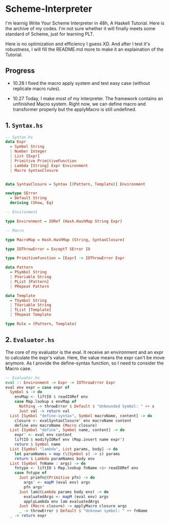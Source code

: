 # Scheme-Interpreter

I'm learnig Write Your Scheme Interpreter in 48h, A Haskell Tutorial. Here is the archive of my codes. I'm not sure whether it will finally meets some standard of Scheme, just for learning PLT.

Here is no optimization and efficiency I guess XD. And after I test it's robustness, I will fill the README.md more to make it an explaination of the Tutorial.

## Progress
- 10.28
  I fixed the macro apply system and test easy case (without replicate macro rules). 

- 10.27
  Today, I make most of my interpreter. The framework contains an unfinished Macro system. Right now, we can define macro and transformer properly but the applyMacro is still undefined.
 
## 1. `Syntax.hs`

```haskell
-- Syntax.hs
data Expr
  = Symbol String
  | Number Integer
  | List [Expr]
  | Primitive PrimitiveFunction
  | Lambda [String] Expr Environment
  | Macro SyntaxClosure


data SyntaxClosure = Syntax [(Pattern, Template)] Environment

newtype SError
  = Default String
  deriving (Show, Eq)

-- Environment

type Environment = IORef (Hash.HashMap String Expr)

-- Macro

type MacroMap = Hash.HashMap (String, SyntaxClosure)

type IOThrowError = ExceptT SError IO

type PrimitiveFunction = [Expr] -> IOThrowError Expr

data Pattern
  = PSymbol String
  | PVariable String
  | PList [Pattern]
  | PRepeat Pattern

data Template
  = TSymbol String
  | TVariable String
  | TList [Template]
  | TRepeat Template

type Rule = (Pattern, Template)
```

## 2. `Evaluator.hs`

The core of my evaluator is the eval. It receive an environment and an expr to calculate the expr's value. Here, the value means the expr can't be move anymore. As I provide the define-syntax function, so I need to consider the Macro case.

```haskell
-- Evaluator.hs
eval :: Environment -> Expr -> IOThrowError Expr
eval env expr = case expr of
  Symbol s -> do
    envMap <- liftIO $ readIORef env
    case Map.lookup s envMap of
      Nothing -> throwError $ Default $ "Unbounded Symbol: " ++ s
      Just val -> return val
  List [Symbol "define-syntax", Symbol macroName, content] -> do
    closure <- evalSyntaxClosure' env macroName content
    define env macroName (Macro closure)
  List [Symbol "define", Symbol name, content] -> do
    expr' <- eval env content
    liftIO $ modifyIORef env (Map.insert name expr')
    return $ Symbol name
  List [Symbol "lambda", List params, body] -> do
    let paramNames = map (\(Symbol s) -> s) params
    return $ Lambda paramNames body env
  List (Symbol fnName : args) -> do
    fntype <- liftIO $ Map.lookup fnName <$> readIORef env
    case fntype of
      Just primfn@(Primitive pfn) -> do
        args' <- mapM (eval env) args
        pfn args'
      Just lam@(Lambda params body env) -> do
        evaluatedArgs <- mapM (eval env) args
        applyLambda env lam evaluatedArgs
      Just (Macro closure) -> applyMacro closure args
      _ -> throwError $ Default $ "Unknown symbol: " ++ fnName
  _ -> return expr
```

